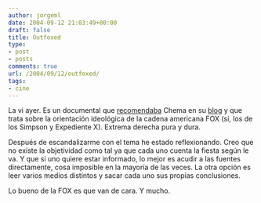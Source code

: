 ```yaml
---
author: jorgeml
date: 2004-09-12 21:03:49+00:00
draft: false
title: Outfoxed
type: 
- post
- posts
comments: true
url: /2004/09/12/outfoxed/
tags:
- cine
---
```


La vi ayer. Es un documental que [recomendaba](http://blogs.eurielec.etsit.upm.es/chema/archives/000341.html) Chema en su [blog](http://blogs.eurielec.etsit.upm.es/chema/) y que trata sobre la orientación ideológica de la cadena americana FOX (si, los de los Simpson y Expediente X). Extrema derecha pura y dura.

Después de escandalizarme con el tema he estado reflexionando. Creo que no existe la objetividad como tal ya que cada uno cuenta la fiesta según le va. Y que si uno quiere estar informado, lo mejor es acudir a las fuentes directamente, cosa imposible en la mayoría de las veces. La otra opción es leer varios medios distintos y sacar cada uno sus propias conclusiones.

Lo bueno de la FOX es que van de cara. Y mucho.
